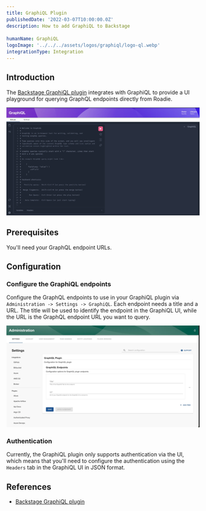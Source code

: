 ```yaml
---
title: GraphiQL Plugin
publishedDate: '2022-03-07T10:00:00.0Z'
description: How to add GraphiQL to Backstage

humanName: GraphiQL
logoImage: '../../../assets/logos/graphiql/logo-ql.webp'
integrationType: Integration
---
```


## Introduction

The [Backstage GraphiQL plugin](/backstage/plugins/graphiQL) integrates with GraphiQL to provide a UI playground for querying GraphQL endpoints directly from Roadie.

![GraphiQL UI](./graphiql-ui.webp)

## Prerequisites

You'll need your GraphQL endpoint URLs.

## Configuration

### Configure the GraphiQL endpoints

Configure the GraphQL endpoints to use in your GraphiQL plugin via `Administration -> Settings -> GraphiQL`. Each endpoint needs a title and a URL. The title will be used to identify the endpoint in the GraphiQL UI, while the URL is the GraphQL endpoint URL you want to query.

![graphiql-config.webp](./graphiql-config.webp)

### Authentication

Currently, the GraphiQL plugin only supports authentication via the UI, which means that you'll need to configure the authentication using the `Headers` tab in the GraphiQL UI in JSON format.

## References

- [Backstage GraphiQL plugin](/backstage/plugins/graphiQL)
